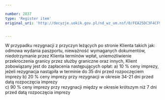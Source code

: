 ```yaml
---

number: 2837
type: 'Register item'
original_uri: 'http://decyzje.uokik.gov.pl/nd_wz_um.nsf/0/FEA25DC3F4CF949BC12579B1003E50FC?OpenDocument'


---
```


W przypadku rezygnacji z przyczyn leżących po stronie Klienta takich jak: odmowa wydania paszportu, nieważność wymaganych dokumentów, niedotrzymanie przez Klienta terminów wpłat, uniemożliwienie przekroczenia granicy przez służby graniczne oraz innych, Klient zobowiązany jest do zapłacenia następujących opłat: 
a) 10 % ceny imprezy, jeżeli rezygnacja nastąpiła w terminie do 35 dni przed rozpoczęciem imprezy 
b) 20 % ceny imprezy przy rezygnacji w okresie 34-21 dni przed datą rozpoczęcia imprezy       
c) 90 % ceny imprezy przy rezygnacji między w okresie krótszym niż 7 dni przed datą rozpoczęcia imprezy
